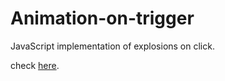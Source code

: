 # Animation-on-trigger


JavaScript implementation of explosions on click.

check [here](https://thomasanders.github.io/Animation-on-trigger//).


